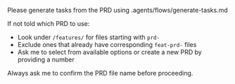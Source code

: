 Please generate tasks from the PRD using .agents/flows/generate-tasks.md

If not told which PRD to use:

- Look under `/features/` for files starting with `prd-`
- Exclude ones that already have corresponding `feat-prd-` files
- Ask me to select from available options or create a new PRD by providing a number

Always ask me to confirm the PRD file name before proceeding.
